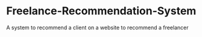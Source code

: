 # Freelance-Recommendation-System
A system to recommend a client on a website to recommend a freelancer
